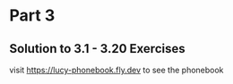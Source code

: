 # Part 3
## Solution to 3.1 - 3.20 Exercises
visit https://lucy-phonebook.fly.dev to see the phonebook